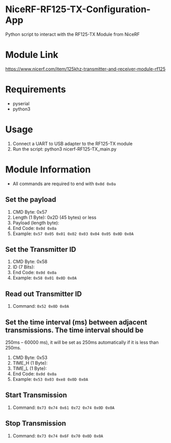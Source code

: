 # NiceRF-RF125-TX-Configuration-App
Python script to interact with the RF125-TX Module from NiceRF

# Module Link
https://www.nicerf.com/item/125khz-transmitter-and-receiver-module-rf125

# Requirements
* pyserial
* python3

# Usage
1. Connect a UART to USB adapter to the RF125-TX module
2. Run the script: python3 nicerf-RF125-TX_main.py

# Module Information
* All commands are required to end with ``` 0x0d 0x0a ```
## Set the payload
1. CMD Byte: 0x57
2. Length (1 Byte): 0x2D (45 bytes) or less
3. Payload (length byte):
4. End Code: ``` 0x0d 0x0a ```
5. Example: ``` 0x57 0x05 0x01 0x02 0x03 0x04 0x05 0x0D 0x0A ```
## Set the Transmitter ID
1. CMD Byte: 0x58
2. ID (7 Bits):
3. End Code: ``` 0x0d 0x0a ```
4. Example: ``` 0x58 0x01 0x0D 0x0A ```
## Read out Transmitter ID
1. Command: ``` 0x52 0x0D 0x0A ```
## Set the time interval (ms) between adjacent transmissions. The time interval should be
250ms – 60000 ms), it will be set as 250ms automatically if it is less than 250ms.
1. CMD Byte: 0x53
2. TIME_H (1 Byte):
3. TIME_L (1 Byte):
4. End Code: ``` 0x0d 0x0a ```
5. Example: ``` 0x53 0x03 0xe8 0x0D 0x0A ```
## Start Transmission
1. Command: ``` 0x73 0x74 0x61 0x72 0x74 0x0D 0x0A ```
## Stop Transmission
1. Command: ``` 0x73 0x74 0x6F 0x70 0x0D 0x0A ```
